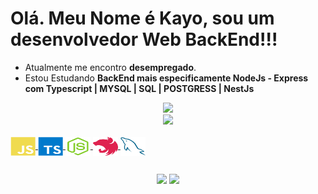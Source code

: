 <h1>Olá. Meu Nome é Kayo, sou um desenvolvedor Web BackEnd!!!</h1>
<div>
  <ul type='disc'>
    <li>Atualmente me encontro <strong>desempregado</strong>.</l1>
    <li> Estou Estudando <strong>BackEnd mais especificamente NodeJs - Express com Typescript | MYSQL | SQL | POSTGRESS | NestJs</strong>
    
    
</div>



</ul>
<div align="center">
  <a href="https://github.com/Priizy12">
  <img height="180em" src="https://github-readme-stats.vercel.app/api?username=Priizy12&show_icons=true&theme=dark&include_all_commits=true&count_private=true"/>
    <br>
  <img height="180em" src="https://github-readme-stats.vercel.app/api/top-langs/?username=Priizy12&layout=compact&langs_count=7&theme=dark"/>
</div>
  <div style="display: inline_block"><br>
  <img align="center" alt="Kayo-Js" height="30" width="40" src="https://raw.githubusercontent.com/devicons/devicon/master/icons/javascript/javascript-plain.svg">
  <img align="center" alt="Kayo-TypeScript" height="30" width="40" src="https://raw.githubusercontent.com/devicons/devicon/master/icons/typescript/typescript-plain.svg">
  <img align="center" alt="Pedro-CSS" height="30" width="40" src="https://raw.githubusercontent.com/devicons/devicon/master/icons/nodejs/nodejs-plain.svg">
  <img align="center" alt="Pedro-Python" height="30" width="40" src="https://raw.githubusercontent.com/devicons/devicon/master/icons/nestjs/nestjs-plain.svg">
    <img align="center" alt="Pedro-React" height="30" width="40" src="https://raw.githubusercontent.com/devicons/devicon/master/icons/mysql/mysql-plain.svg">
    
 </div>
  
##
  
  <div align="center"> 
  <a href="https://instagram.com/guilhermepz7_" target="_blank"><img src="https://img.shields.io/badge/-Instagram-%23E4405F?style=for-the-badge&logo=instagram&logoColor=white" target="_blank"></a>
  <a href = "mailto:kayyogui87@gmail.com"><img src="https://img.shields.io/badge/-Gmail-%23333?style=for-the-badge&logo=gmail&logoColor=white" target="_blank"></a>
 
</div>
